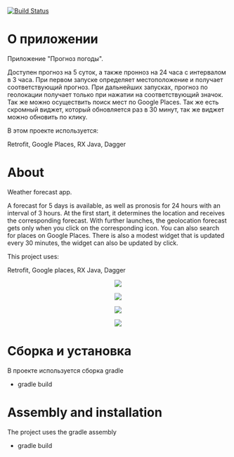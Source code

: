 [![Build Status](https://travis-ci.org/DmK78/WeatherKt.svg?branch=master)](https://travis-ci.org/DmK78/WeatherKt)
# О приложении
Приложение "Прогноз погоды".

Доступен прогноз на 5 суток, а также пронноз на 24 часа с интервалом в 3 часа. При первом запуске определяет местоположение и получает соответствующий прогноз.
При дальнейших запусках, прогноз по геолокации получает только при нажатии на соответствующий значок.
Так же можно осуществить поиск мест по Google Places. Так же есть скромный виджет, который обновляется раз в 30 минут,
так же виджет можно обновить по клику.

В этом проекте используется:


Retrofit, Google Places, RX Java, Dagger

# About
Weather forecast app.

A forecast for 5 days is available, as well as pronosis for 24 hours with an interval of 3 hours.
 At the first start, it determines the location and receives the corresponding forecast.
With further launches, the geolocation forecast gets only when you click on the corresponding icon.
You can also search for places on Google Places. There is also a modest widget that is updated every 30 minutes,
the widget can also be updated by click.

This project uses:


Retrofit, Google places, RX Java, Dagger

<p align="center">
  <img src="https://raw.githubusercontent.com/DmK78/weather/master/images/1.jpeg">
  </p>

  <p align="center">
    <img src="https://raw.githubusercontent.com/DmK78/weather/master/images/2.jpeg">
    </p>
    <p align="center">
      <img src="https://raw.githubusercontent.com/DmK78/weather/master/images/3.jpeg">
      </p>
      <p align="center">
        <img src="https://raw.githubusercontent.com/DmK78/weather/master/images/4.jpeg">
        </p>



# Сборка и установка
В проекте используется сборка gradle
- gradle build

# Assembly and installation
The project uses the gradle assembly
- gradle build
